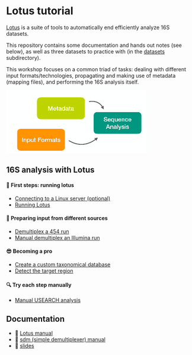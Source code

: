 # Lotus tutorial

[Lotus](http://psbweb05.psb.ugent.be/lotus/) is a suite of tools to automatically end efficiently analyze 16S datasets.

This repository contains some documentation and hands out notes (see below), as well as three datasets to practice with (in the [datasets](datasets/) subdirectory).

This workshop focuses on a common triad of tasks: dealing with different input formats/technologies, propagating and making use of metadata (mapping files), and performing the 16S analysis itself.

[![Workshop slides](workshop/trio.png)](docs/slides.pdf)

## 16S analysis with Lotus

#### :baby: First steps: running lotus
 * [Connecting to a Linux server (optional)](https://seq.space/notes/doku.php?id=bash-ssh)
 * [Running Lotus](workshop/lotus.md)
 
#### :open_file_folder: Preparing input from different sources
 * [Demultiplex a 454 run](workshop/demux_454.md)
 * [Manual demultiplex an Illumina run](workshop/demux_illumina.md)
 
#### :sunglasses: Becoming a pro
 * [Create a custom taxonomical database](workshop/customdb.md)
 * [Detect the target region](workshop/detect.md)
 
#### :mag: Try each step manually
 * [Manual USEARCH analysis](workshop/usearch.md)

##  Documentation
 * :page_facing_up: [Lotus manual](docs/lotus.md)
 * :page_facing_up: [sdm (simple demultiplexer) manual](docs/sdm.md)
 * :movie_camera: [slides](docs/slides.pdf)
